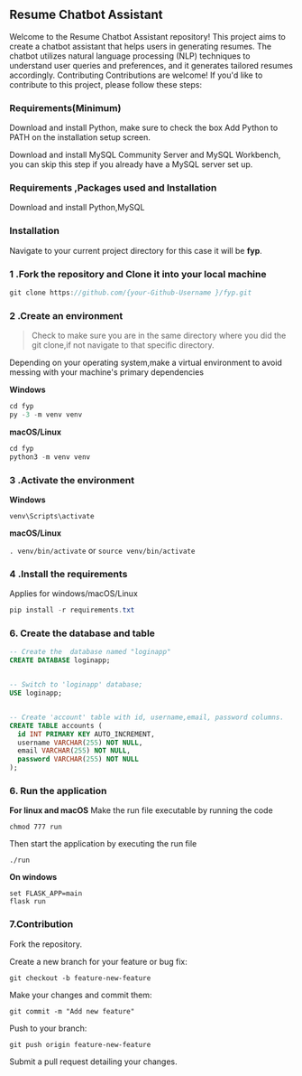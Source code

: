 ## Resume Chatbot Assistant
Welcome to the Resume Chatbot Assistant repository! This project aims to create a chatbot assistant that helps users in generating resumes. The chatbot utilizes natural language processing (NLP) techniques to understand user queries and preferences, and it generates tailored resumes accordingly.
Contributing
Contributions are welcome! If you'd like to contribute to this project, please follow these steps:



### Requirements(Minimum)

Download and install Python, make sure to check the box Add Python to PATH on the installation setup screen. </p>
Download and install MySQL Community Server and MySQL Workbench, you can skip this step if you already have a MySQL server set up. </p>



### Requirements ,Packages used and Installation
Download and install Python,MySQL
 
### Installation
Navigate to your current project directory for this case it will be **fyp**. <br>

### 1 .Fork the repository and Clone it into your local machine
```csharp
git clone https://github.com/{your-Github-Username }/fyp.git
```
          
### 2 .Create an environment
> Check to make sure you are in the same directory where you did the git clone,if not navigate to that specific directory.

Depending on your operating system,make a virtual environment to avoid messing with your machine's primary dependencies
          
**Windows**
          
```csharp
cd fyp
py -3 -m venv venv

```
          
**macOS/Linux**
          
```csharp
cd fyp
python3 -m venv venv

```

### 3 .Activate the environment
          
**Windows** 

```venv\Scripts\activate```
          
**macOS/Linux**

```. venv/bin/activate```
or
```source venv/bin/activate```

### 4 .Install the requirements

Applies for windows/macOS/Linux

```csharp
pip install -r requirements.txt
```


### 6. Create the database and table 

```sql
-- Create the  database named "loginapp"
CREATE DATABASE loginapp;


-- Switch to 'loginapp' database; 
USE loginapp; 


-- Create 'account' table with id, username,email, password columns. 
CREATE TABLE accounts (
  id INT PRIMARY KEY AUTO_INCREMENT,
  username VARCHAR(255) NOT NULL,
  email VARCHAR(255) NOT NULL,
  password VARCHAR(255) NOT NULL
); 
```

### 6. Run the application 

**For linux and macOS**
Make the run file executable by running the code

```chmod 777 run```

Then start the application by executing the run file

```./run```

**On windows**
```
set FLASK_APP=main
flask run
```

### 7.Contribution

Fork the repository.

Create a new branch for your feature or bug fix:
```
git checkout -b feature-new-feature
```
Make your changes and commit them:
```
git commit -m "Add new feature"
```
Push to your branch:
```
git push origin feature-new-feature
```

Submit a pull request detailing your changes.

